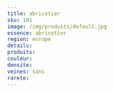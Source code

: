 ```yaml
---
title: abricotier
sku: 101
image: /img/produits/default.jpg
essence: abricotier
region: europe
details: 
produits:
couleur: 
densite: 
veines: sans
rarete: 
---
```

